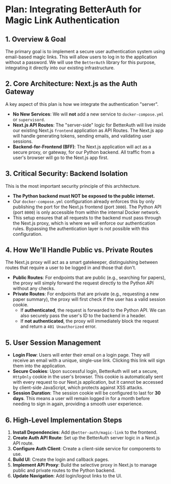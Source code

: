 # Plan: Integrating BetterAuth for Magic Link Authentication

## 1. Overview & Goal

The primary goal is to implement a secure user authentication system using email-based magic links. This will allow users to log in to the application without a password. We will use the `BetterAuth` library for this purpose, integrating it directly into our existing infrastructure.

## 2. Core Architecture: Next.js as the Auth Gateway

A key aspect of this plan is how we integrate the authentication "server".

-   **No New Services**: We will **not** add a new service to `docker-compose.yml` or `supervisord`.
-   **Next.js API Routes**: The "server-side" logic for BetterAuth will live inside our existing Next.js `frontend` application as API Routes. The Next.js app will handle generating tokens, sending emails, and validating user sessions.
-   **Backend-for-Frontend (BFF)**: The Next.js application will act as a secure proxy, or gateway, for our Python backend. All traffic from a user's browser will go to the Next.js app first.

## 3. Critical Security: Backend Isolation

This is the most important security principle of this architecture.

-   **The Python backend must NOT be exposed to the public internet.**
-   Our `docker-compose.yml` configuration already enforces this by only publishing the port for the Next.js frontend (port `3000`). The Python API (port `8000`) is only accessible from within the internal Docker network.
-   This setup ensures that all requests to the backend must pass through the Next.js proxy, which is where we will enforce our authentication rules. Bypassing the authentication layer is not possible with this configuration.

## 4. How We'll Handle Public vs. Private Routes

The Next.js proxy will act as a smart gatekeeper, distinguishing between routes that require a user to be logged in and those that don't.

-   **Public Routes**: For endpoints that are public (e.g., searching for papers), the proxy will simply forward the request directly to the Python API without any checks.
-   **Private Routes**: For endpoints that are private (e.g., requesting a new paper summary), the proxy will first check if the user has a valid session cookie.
    -   If **authenticated**, the request is forwarded to the Python API. We can also securely pass the user's ID to the backend in a header.
    -   If **not authenticated**, the proxy will immediately block the request and return a `401 Unauthorized` error.

## 5. User Session Management

-   **Login Flow**: Users will enter their email on a login page. They will receive an email with a unique, single-use link. Clicking this link will sign them into the application.
-   **Secure Cookies**: Upon successful login, BetterAuth will set a secure, `HttpOnly` cookie in the user's browser. This cookie is automatically sent with every request to our Next.js application, but it cannot be accessed by client-side JavaScript, which protects against XSS attacks.
-   **Session Duration**: The session cookie will be configured to last for **30 days**. This means a user will remain logged in for a month before needing to sign in again, providing a smooth user experience.

## 6. High-Level Implementation Steps

1.  **Install Dependencies**: Add `@better-auth/magic-link` to the frontend.
2.  **Create Auth API Route**: Set up the BetterAuth server logic in a Next.js API route.
3.  **Configure Auth Client**: Create a client-side service for components to use.
4.  **Build UI**: Create the login and callback pages.
5.  **Implement API Proxy**: Build the selective proxy in Next.js to manage public and private routes to the Python backend.
6.  **Update Navigation**: Add login/logout links to the UI.

